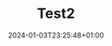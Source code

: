 ---
weight: 999
title: "Test2"
description: ""
icon: "article"
date: "2024-01-03T23:25:48+01:00"
lastmod: "2024-01-03T23:25:48+01:00"
draft: true
toc: true
---